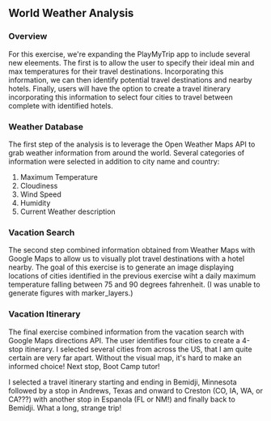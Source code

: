 ## World Weather Analysis

### Overview
For this exercise, we're expanding the PlayMyTrip app to include several new eleements. The first is to allow the user to specify their ideal min and max temperatures for their travel destinations. Incorporating this information, we can then identify potential travel destinations and nearby hotels. Finally, users will have the option to create a travel itinerary incorporating this information to select four cities to travel between complete with identified hotels.

### Weather Database

The first step of the analysis is to leverage the Open Weather Maps API to grab weather information from around the world. Several categories of information were selected in addition to city name and country:
1. Maximum Temperature
2. Cloudiness
3. Wind Speed
4. Humidity
5. Current Weather description

### Vacation Search 
The second step combined information obtained from Weather Maps with Google Maps to allow us to visually plot travel destinations with a hotel nearby. The goal of this exercise is to generate an image displaying locations of cities identified in the previous exercise wiht a daily maximum temperature falling between 75 and 90 degrees fahrenheit. (I was unable to generate figures with marker_layers.) 

### Vacation Itinerary
The final exercise combined information from the vacation search with Google Maps directions API. The user identifies four cities to create a 4-stop itinerary. I selected several cities from across the US, that I am quite certain are very far apart. Without the visual map, it's hard to make an informed choice! Next stop, Boot Camp tutor!

I selected a travel itinerary starting and ending in Bemidji, Minnesota followed by a stop in Andrews, Texas and onward to Creston (CO, IA, WA, or CA???) with another stop in Espanola (FL or NM!) and finally back to Bemidji. What a long, strange trip!


